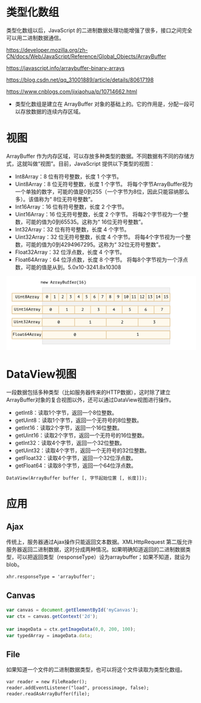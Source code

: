 # 类型化数组

类型化数组以后，JavaScript 的二进制数据处理功能增强了很多，接口之间完全可以用二进制数据通信。

https://developer.mozilla.org/zh-CN/docs/Web/JavaScript/Reference/Global_Objects/ArrayBuffer

https://javascript.info/arraybuffer-binary-arrays

https://blog.csdn.net/qq_31001889/article/details/80617198

https://www.cnblogs.com/jixiaohua/p/10714662.html

- 类型化数组是建立在 ArrayBuffer 对象的基础上的。它的作用是，分配一段可以存放数据的连续内存区域。

# 视图

ArrayBuffer 作为内存区域，可以存放多种类型的数据。不同数据有不同的存储方式，这就叫做“视图”。目前，JavaScript 提供以下类型的视图：

- Int8Array：8 位有符号整数，长度 1 个字节。
- Uint8Array：8 位无符号整数，长度 1 个字节。 将每个字节ArrayBuffer视为一个单独的数字，可能的值是0到255（一个字节为8位，因此只能容纳那么多）。该值称为“ 8位无符号整数”。
- Int16Array：16 位有符号整数，长度 2 个字节。
- Uint16Array：16 位无符号整数，长度 2 个字节。 将每2个字节视为一个整数，可能的值为0到65535。这称为“ 16位无符号整数”。
- Int32Array：32 位有符号整数，长度 4 个字节。
- Uint32Array：32 位无符号整数，长度 4 个字节。 将每4个字节视为一个整数，可能的值为0到4294967295。这称为“ 32位无符号整数”。
- Float32Array：32 位浮点数，长度 4 个字节。
- Float64Array：64 位浮点数，长度 8 个字节。 将每8个字节视为一个浮点数，可能的值是从到。5.0x10-3241.8x10308

![Alt text](./_image/1.png)

# DataView视图

一段数据包括多种类型（比如服务器传来的HTTP数据），这时除了建立ArrayBuffer对象的复合视图以外，还可以通过DataView视图进行操作。

- getInt8：读取1个字节，返回一个8位整数。
- getUint8：读取1个字节，返回一个无符号的8位整数。
- getInt16：读取2个字节，返回一个16位整数。
- getUint16：读取2个字节，返回一个无符号的16位整数。
- getInt32：读取4个字节，返回一个32位整数。
- getUint32：读取4个字节，返回一个无符号的32位整数。
- getFloat32：读取4个字节，返回一个32位浮点数。
- getFloat64：读取8个字节，返回一个64位浮点数。

```
DataView(ArrayBuffer buffer [, 字节起始位置 [, 长度]]);
```

# 应用

## Ajax

传统上，服务器通过Ajax操作只能返回文本数据。XMLHttpRequest 第二版允许服务器返回二进制数据，这时分成两种情况。如果明确知道返回的二进制数据类型，可以把返回类型（responseType）设为arraybuffer；如果不知道，就设为blob。

```
xhr.responseType = 'arraybuffer';
```

## Canvas

```js
var canvas = document.getElementById('myCanvas');
var ctx = canvas.getContext('2d');

var imageData = ctx.getImageData(0,0, 200, 100);
var typedArray = imageData.data;
```

## File

如果知道一个文件的二进制数据类型，也可以将这个文件读取为类型化数组。

```
var reader = new FileReader();
reader.addEventListener("load", processimage, false); 
reader.readAsArrayBuffer(file);
```
